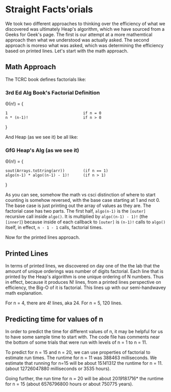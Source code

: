 # Straight Facts'orials

We took two different approaches to thinking over the efficiency of
what we discovered was ultimately Heap's algorithm, which we have 
sourced from a Geeks for Geek's page. The first is our attempt at a
more mathemtical approach then what we understood was actually asked.
The second approach is moreso what was asked, which was determining the
efficiency based on printed lines. Let's start with the math approach.

## Math Approach
The TCRC book defines factorials like:
### 3rd Ed Alg Book's Factorial Definition
Θ(n!) = {

    1                                 if n = 0
    n * (n-1)!                        if n > 0
}

And Heap (as we see it) be all like:
### GfG Heap's Alg (as we see it)
Θ(n!) = {

    sout(Arrays.toString(arr))        (if n == 1)
    algo(n-1) * algo((n-1) - 1)!      (if n > 1)
   
}

As you can see, somehow the math vs csci distinction of where to start
counting is somehow reversed, with the base case starting at 1 and
not 0. The base case is just printing out the array of values as they
are. The factorial case has two parts. The first half, `algo(n-1)` is
the `[outer]` recursive call inside `algo()`. It is multiplied by
`algo((n-1) - 1)!` (the `[inner]`) because inside of each callback to 
`[outer]` is `(n-1)!` calls to `algo()` itself, in effect, `n - 1 - 1` calls, factorial times.

Now for the printed lines approach.

## Printed Lines

In terms of printed lines, we discovered on day one of the the lab that
the amount of unique orderings was number of digits factorial. Each
line that is printed by the Heap's algorithm is one unique ordering of
N numbers. Thus in effect, because it produces N! lines, from a printed
lines perspective on efficiency, the Big-O of it is factorial. This
lines up with our semi-handwavey math explanation. 

For n = 4, there are 4! lines, aka 24. For n = 5, 120 lines.

## Predicting time for values of n

In order to predict the time for different values of n, it may be 
helpful for us to have some sample time to start with. The code file
has comments near the bottom of some trials that were run with levels of
n = 1 to n = 11. 

To predict for n = 15 and n = 20, we can use properties of factorial to
estimate run times. The runtime for n = 11 was 388463 milliseconds.
We estimate that running for n=15 will be about 15*14*13*12* the runtime
for n = 11. (about 12726047880 milliseconds or 3535 hours).

Going further, the run time for n = 20 will be about 20*19*18*17*16* the
runtime for n = 15 (about 6576796800 hours or about 750775 years).
